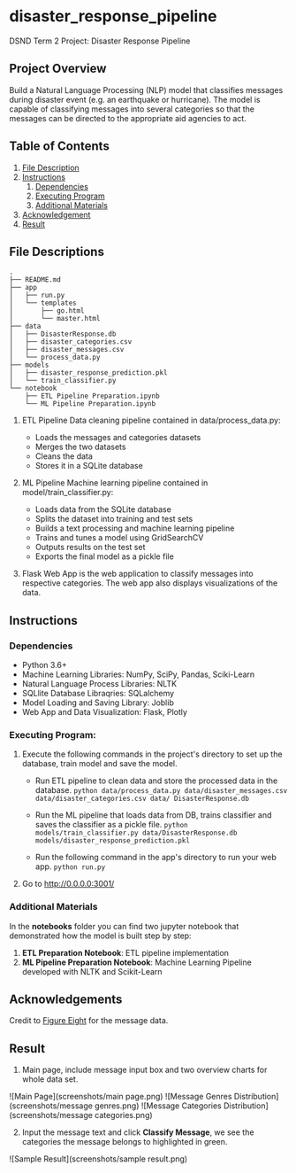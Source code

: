 # disaster_response_pipeline
DSND Term 2 Project: Disaster Response Pipeline

## Project Overview
Build a Natural Language Processing (NLP) model that classifies messages during disaster event (e.g. an earthquake or hurricane). The model is capable of classifying messages into several categories so that the messages can be directed to the appropriate aid agencies to act.


## Table of Contents
1. [File Description](#description)
2. [Instructions](#instruction)
	1. [Dependencies](#dependencies)
	2. [Executing Program](#execution)
	3. [Additional Materials](#material)
3. [Acknowledgement](#acknowledgement)
4. [Result](#result)


## File Descriptions
<a name="description"></a>
```
.
├── README.md
├── app
│   ├── run.py
│   └── templates
│       ├── go.html
│       └── master.html
├── data
│   ├── DisasterResponse.db
│   ├── disaster_categories.csv
│   ├── disaster_messages.csv
│   └── process_data.py
├── models
│   ├── disaster_response_prediction.pkl
│   └── train_classifier.py
└── notebook
    ├── ETL Pipeline Preparation.ipynb
    └── ML Pipeline Preparation.ipynb
```

1. ETL Pipeline Data cleaning pipeline contained in data/process_data.py:
    - Loads the messages and categories datasets
    - Merges the two datasets
    - Cleans the data
    - Stores it in a SQLite database

2. ML Pipeline Machine learning pipeline contained in model/train_classifier.py:
    - Loads data from the SQLite database
    - Splits the dataset into training and test sets
    - Builds a text processing and machine learning pipeline
    - Trains and tunes a model using GridSearchCV
    - Outputs results on the test set
    - Exports the final model as a pickle file

3. Flask Web App is the web application to classify messages into respective categories. The web app also displays visualizations of the data.

<a name="instruction"></a>
## Instructions

<a name="dependencies"></a>
### Dependencies
* Python 3.6+
* Machine Learning Libraries: NumPy, SciPy, Pandas, Sciki-Learn
* Natural Language Process Libraries: NLTK
* SQLlite Database Libraqries: SQLalchemy
* Model Loading and Saving Library: Joblib
* Web App and Data Visualization: Flask, Plotly

<a name="execution"></a>
### Executing Program:
1. Execute the following commands in the project's directory to set up the database, train model and save the model.

    - Run ETL pipeline to clean data and store the processed data in the database.
          `python data/process_data.py data/disaster_messages.csv data/disaster_categories.csv data/ DisasterResponse.db`

    - Run the ML pipeline that loads data from DB, trains classifier and saves the classifier as a pickle file.
          `python models/train_classifier.py data/DisasterResponse.db models/disaster_response_prediction.pkl`

    - Run the following command in the app's directory to run your web app.
          `python run.py`

2. Go to http://0.0.0.0:3001/

<a name="material"></a>
### Additional Materials

In the **notebooks** folder you can find two jupyter notebook that demonstrated how the model is built step by step:
1. **ETL Preparation Notebook**: ETL pipeline implementation
2. **ML Pipeline Preparation Notebook**: Machine Learning Pipeline developed with NLTK and Scikit-Learn

<a name="acknowledgement"></a>
## Acknowledgements
Credit to [Figure Eight](https://www.figure-eight.com/) for the message data.

<a name="result"></a>
## Result

1. Main page, include message input box and two overview charts for whole data set.

![Main Page](screenshots/main page.png)
![Message Genres Distribution](screenshots/message genres.png)
![Message Categories Distribution](screenshots/message categories.png)

2. Input the message text and click **Classify Message**, we see the categories the message belongs to highlighted in green.

![Sample Result](screenshots/sample result.png)
